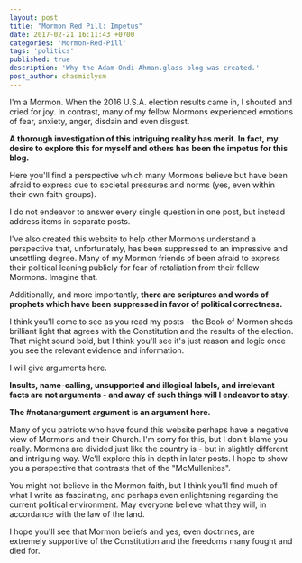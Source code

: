 ```yaml
---
layout: post
title: "Mormon Red Pill: Impetus"
date: 2017-02-21 16:11:43 +0700
categories: 'Mormon-Red-Pill'
tags: 'politics'
published: true
description: 'Why the Adam-Ondi-Ahman.glass blog was created.'
post_author: chasmiclysm
---
```


I'm a Mormon. When the 2016 U.S.A. election results came in, I shouted and cried for joy. In contrast, many of my fellow Mormons experienced emotions of fear, anxiety, anger, disdain and even disgust.

**A thorough investigation of this intriguing reality has merit. In fact, my desire to explore this for myself and others has been the impetus for this blog.**

Here you'll find a perspective which many Mormons believe but have been afraid to express due to societal pressures and norms (yes, even within their own faith groups).

I do not endeavor to answer every single question in one post, but instead address items in separate posts.

I've also created this website to help other Mormons understand a perspective that, unfortunately, has been suppressed to an impressive and unsettling degree. Many of my Mormon friends of been afraid to express their political leaning publicly for fear of retaliation from their fellow Mormons. Imagine that.

Additionally, and more importantly, **there are scriptures and words of prophets which have been suppressed in favor of political correctness.**

I think you'll come to see as you read my posts - the Book of Mormon sheds brilliant light that agrees with the Constitution and the results of the election. That might sound bold, but I think you'll see it's just reason and logic once you see the relevant evidence and information.

I will give arguments here.

**Insults, name-calling, unsupported and illogical labels, and irrelevant facts are not arguments - and away of such things will I endeavor to stay.**

**The #notanargument argument is an argument here.**

Many of you patriots who have found this website perhaps have a negative view of Mormons and their Church. I'm sorry for this, but I don't blame you really. Mormons are divided just like the country is - but in slightly different and intriguing way. We'll explore this in depth in later posts. I hope to show you a perspective that contrasts that of the "McMullenites".

You might not believe in the Mormon faith, but I think you'll find much of what I write as fascinating, and perhaps even enlightening regarding the current political environment. May everyone believe what they will, in accordance with the law of the land.

I hope you'll see that Mormon beliefs and yes, even doctrines, are extremely supportive of the Constitution and the freedoms many fought and died for.